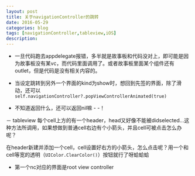 ```yaml
---
layout: post
title: 关于navigationController的跳转
date: 2016-05-29
categories: blog
tags: [navigationController,tableview,iOS]
description:  
---
```


- 一旦代码跑去appdelegate报错，多半就是故事板和代码没对上，即可能是因为故事板没有某vc，而代码里面调用了。或者故事板里面某个组件还有outlet，但是代码是没有相关内容的。

- 当设定跳转到另外一个界面的kind为show时，想回到先签的界面，除了滑动，还可以`self.navigationController?.popViewControllerAnimated(true)`

- 不知道返回什么，还可以返回nil嘛  - -！

－ tableview 每个cell上方的有一个header，head又好像不能被didselected...这种方法所调用，如果想做到普通cell右边有个小箭头，并且cell可被点击怎么办呢？

在header新建并添加一个cell，cell设置好右方的小箭头，怎么点击呢？用一个和cell等宽的透明（`UIColor.ClearColor()`）按钮就行了呀蛤蛤蛤

- 第一个nc对应的界面是root view controller